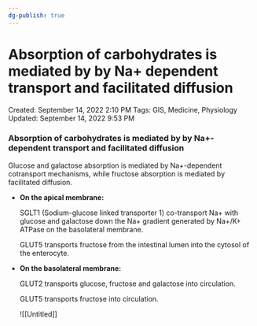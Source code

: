```yaml
---
dg-publish: true
---
```


# Absorption of carbohydrates is mediated by by Na+ dependent transport and facilitated diffusion

Created: September 14, 2022 2:10 PM
Tags: GIS, Medicine, Physiology
Updated: September 14, 2022 9:53 PM

### Absorption of carbohydrates is mediated by by Na+-dependent transport and facilitated diffusion

Glucose and galactose absorption is mediated by Na+-dependent cotransport mechanisms, while fructose absorption is mediated by facilitated diffusion.

- **On the apical membrane:**
    
    SGLT1 (Sodium-glucose linked transporter 1) co-transport Na+ with glucose and galactose down the Na+ gradient generated by Na+/K+ ATPase on the basolateral membrane.
    
    GLUT5 transports fructose from the intestinal lumen into the cytosol of the enterocyte.
    
- **On the basolateral membrane:**
    
    GLUT2 transports glucose, fructose and galactose into circulation.
    
    GLUT5 transports fructose into circulation.
    
    ![[Untitled]]